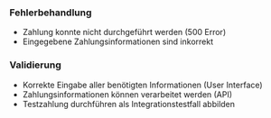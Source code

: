### Fehlerbehandlung

- Zahlung konnte nicht durchgeführt werden (500 Error)
- Eingegebene Zahlungsinformationen sind inkorrekt

### Validierung

- Korrekte Eingabe aller benötigten Informationen (User Interface)
- Zahlungsinformationen können verarbeitet werden (API)
- Testzahlung durchführen als Integrationstestfall abbilden